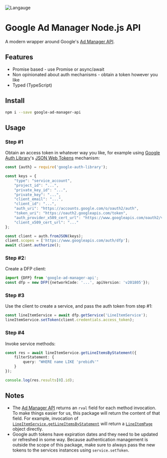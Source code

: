 ![Langauge](https://badge.langauge.io/thewizarodofoz/google-ad-manager-api)

# Google Ad Manager Node.js API
A modern wrapper around Google's [Ad Manager API](https://developers.google.com/ad-manager/docs/start).

## Features
* Promise based - use Promise or async/await
* Non opinionated about auth mechanisms - obtain a token however you like
* Typed (TypeScript)
## Install

```bash
npm i --save google-ad-manager-api
```

## Usage

### Step #1
Obtain an access token in whatever way you like, for example using [Google Auth Library](https://github.com/google/google-auth-library-nodejs)'s [JSON Web Tokens](https://github.com/google/google-auth-library-nodejs#json-web-tokens) mechanism:
```ts
const {auth} = require('google-auth-library');

const keys = {
    "type": "service_account",
    "project_id": "...",
    "private_key_id": "...",
    "private_key": "...",
    "client_email": "...",
    "client_id": "...",
    "auth_uri": "https://accounts.google.com/o/oauth2/auth",
    "token_uri": "https://oauth2.googleapis.com/token",
    "auth_provider_x509_cert_url": "https://www.googleapis.com/oauth2/v1/certs",
    "client_x509_cert_url": "..."
};

const client = auth.fromJSON(keys);
client.scopes = ['https://www.googleapis.com/auth/dfp'];
await client.authorize();
```

### Step #2:
Create a DFP client:
```ts
import {DFP} from 'google-ad-manager-api';
const dfp = new DFP({networkCode: '...', apiVersion: 'v201805'});
```

### Step #3
Use the client to create a service, and pass the auth token from step #1: 
```ts
const lineItemService = await dfp.getService('LineItemService');
lineItemService.setToken(client.credentials.access_token);
```

### Step #4
Invoke service methods:
```ts
const res = await lineItemService.getLineItemsByStatement({
    filterStatement: {
        query: "WHERE name LIKE 'prebid%'"
    }
});

console.log(res.results[0].id);
```

## Notes
* The [Ad Manager API](https://developers.google.com/ad-manager/docs/rel_notes) returns an `rval` field for each method invocation. 
To make things easier for us, this package will return the content of that field. 
For example, invocation of [`LineItemService.getLineItemsByStatement`](https://developers.google.com/ad-manager/docs/reference/v201805/LineItemService#getlineitemsbystatement) will return a [`LineItemPage`](https://developers.google.com/ad-manager/docs/reference/v201805/LineItemService.LineItemPage) object directly.  
* Google auth tokens have expiration dates and they need to be updated or refreshed in some way. Because authentication management is outside the scope of this package, make sure to always pass the new tokens to the services instances using `service.setToken`.
